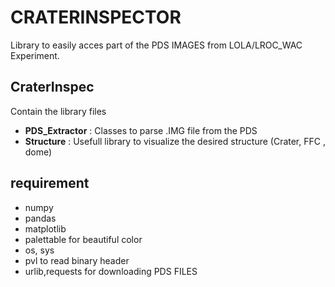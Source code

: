 # CRATERINSPECTOR

Library  to easily  acces part  of the  PDS IMAGES  from LOLA/LROC_WAC
Experiment.

## CraterInspec

Contain the library files

- **PDS_Extractor** : Classes to parse .IMG file from the PDS
- **Structure** :  Usefull library to visualize  the desired structure
(Crater, FFC , dome)

## requirement

- numpy
- pandas
- matplotlib
- palettable for beautiful color
- os, sys
- pvl to read binary header
- urlib,requests for downloading PDS FILES


